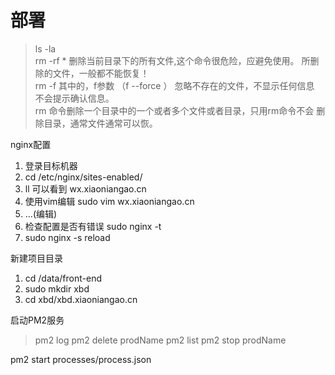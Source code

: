 # 部署


> ls -la  
> rm -rf * 删除当前目录下的所有文件,这个命令很危险，应避免使用。
所删除的文件，一般都不能恢复！  
> rm -f 其中的，f参数 （f --force ） 忽略不存在的文件，不显示任何信息
不会提示确认信息。  
> rm 命令删除一个目录中的一个或者多个文件或者目录，只用rm命令不会
删除目录，通常文件通常可以恢。

nginx配置

1. 登录目标机器
2. cd /etc/nginx/sites-enabled/
3. ll 可以看到 wx.xiaoniangao.cn
4. 使用vim编辑 sudo vim wx.xiaoniangao.cn 
5. ...(编辑)
6. 检查配置是否有错误 sudo nginx -t
7. sudo nginx -s reload

新建项目目录

1. cd /data/front-end
2. sudo mkdir xbd
3. cd xbd/xbd.xiaoniangao.cn


启动PM2服务

> pm2 log
> pm2 delete prodName
> pm2 list
> pm2 stop prodName

pm2 start processes/process.json